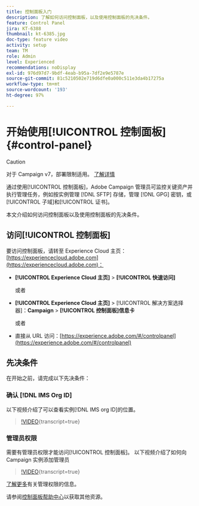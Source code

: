 ```yaml
---
title: 控制面板入门
description: 了解如何访问控制面板，以及使用控制面板的先决条件。
feature: Control Panel
jira: KT-6388
thumbnail: kt-6385.jpg
doc-type: feature video
activity: setup
team: TM
role: Admin
level: Experienced
recommendations: noDisplay
exl-id: 976d97d7-9bdf-4eab-b95a-7df2e9e5787e
source-git-commit: 81c5210502e719d6dfe0a000c511e3da4b17275a
workflow-type: tm+mt
source-wordcount: '193'
ht-degree: 97%

---
```


# 开始使用[!UICONTROL 控制面板] {#control-panel}

>[!CAUTION]
> 对于 Campaign v7，部署限制适用。 [了解详情](https://experienceleague.adobe.com/docs/control-panel/using/faq.html?lang=zh-Hans#v7-restrictions)

通过使用[!UICONTROL 控制面板]，Adobe Campaign 管理员可监控关键资产并执行管理任务，例如按实例管理 [!DNL SFTP] 存储，管理 [!DNL GPG] 密钥，或[!UICONTROL 子域]和[!UICONTROL 证书]。

本文介绍如何访问控制面板以及使用控制面板的先决条件。

## 访问[!UICONTROL 控制面板]

要访问控制面板，请转至 Experience Cloud 主页：[https://experiencecloud.adobe.com](https://experiencecloud.adobe.com)：

* **[!UICONTROL Experience Cloud 主页]** > **[!UICONTROL 快速访问]**

  或者
* **[!UICONTROL Experience Cloud 主页]** > [!UICONTROL 解决方案选择器]：**Campaign** > **[!UICONTROL 控制面板]信息卡**

  或者

* 直接从 URL 访问：[https://experience.adobe.com/#/controlpanel](https://experience.adobe.com/#/controlpanel)

## 先决条件

在开始之前，请完成以下先决条件：

### 确认 [!DNL IMS Org ID]

以下视频介绍了可以查看实例[!DNL IMS org ID]的位置。

>[!VIDEO](https://video.tv.adobe.com/v/27183?learn=on){transcript=true}

### 管理员权限

需要有管理员权限才能访问[!UICONTROL 控制面板]。
以下视频介绍了如何向 Campaign 实例添加管理员

>[!VIDEO](https://video.tv.adobe.com/v/27147?learn=on){transcript=true}

[了解更多](https://experienceleague.adobe.com/docs/control-panel/using/discover-control-panel/managing-permissions.html?lang=zh-Hans#discover-control-panel)有关管理权限的信息。

请参阅[控制面板帮助中心](https://experienceleague.adobe.com/docs/control-panel/using/control-panel-home.html?lang=zh-Hans)以获取其他资源。
